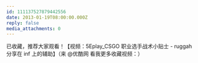 ```yaml
---
id: 111137527879442556
date: 2013-01-19T08:00:00.000Z
reply: false
media_attachments: 0
---
```


已收藏，推荐大家观看！【视频：5Eplay_CSGO 职业选手战术小贴士 - ruggah 分享在 inf 上的辅助】（来 @优酷网 看我更多收藏视频：）​​​​

